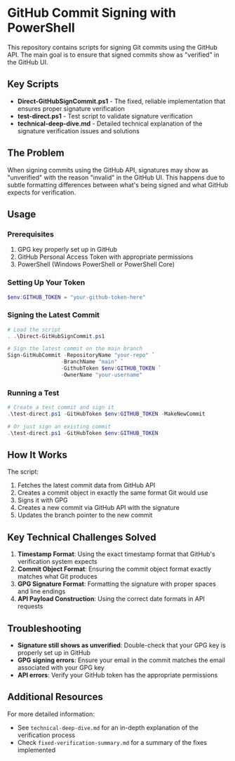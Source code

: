 # GitHub Commit Signing with PowerShell

This repository contains scripts for signing Git commits using the GitHub API. The main goal is to ensure that signed commits show as "verified" in the GitHub UI.

## Key Scripts

- **Direct-GitHubSignCommit.ps1** - The fixed, reliable implementation that ensures proper signature verification
- **test-direct.ps1** - Test script to validate signature verification
- **technical-deep-dive.md** - Detailed technical explanation of the signature verification issues and solutions

## The Problem

When signing commits using the GitHub API, signatures may show as "unverified" with the reason "invalid" in the GitHub UI. This happens due to subtle formatting differences between what's being signed and what GitHub expects for verification.

## Usage

### Prerequisites

1. GPG key properly set up in GitHub
2. GitHub Personal Access Token with appropriate permissions
3. PowerShell (Windows PowerShell or PowerShell Core)

### Setting Up Your Token

```powershell
$env:GITHUB_TOKEN = "your-github-token-here"
```

### Signing the Latest Commit

```powershell
# Load the script
. .\Direct-GitHubSignCommit.ps1

# Sign the latest commit on the main branch
Sign-GitHubCommit -RepositoryName "your-repo" `
                 -BranchName "main" `
                 -GithubToken $env:GITHUB_TOKEN `
                 -OwnerName "your-username"
```

### Running a Test

```powershell
# Create a test commit and sign it
.\test-direct.ps1 -GitHubToken $env:GITHUB_TOKEN -MakeNewCommit

# Or just sign an existing commit
.\test-direct.ps1 -GitHubToken $env:GITHUB_TOKEN
```

## How It Works

The script:

1. Fetches the latest commit data from GitHub API
2. Creates a commit object in exactly the same format Git would use
3. Signs it with GPG
4. Creates a new commit via GitHub API with the signature
5. Updates the branch pointer to the new commit

## Key Technical Challenges Solved

1. **Timestamp Format**: Using the exact timestamp format that GitHub's verification system expects
2. **Commit Object Format**: Ensuring the commit object format exactly matches what Git produces
3. **GPG Signature Format**: Formatting the signature with proper spaces and line endings
4. **API Payload Construction**: Using the correct date formats in API requests

## Troubleshooting

- **Signature still shows as unverified**: Double-check that your GPG key is properly set up in GitHub
- **GPG signing errors**: Ensure your email in the commit matches the email associated with your GPG key
- **API errors**: Verify your GitHub token has the appropriate permissions

## Additional Resources

For more detailed information:
- See `technical-deep-dive.md` for an in-depth explanation of the verification process
- Check `fixed-verification-summary.md` for a summary of the fixes implemented
